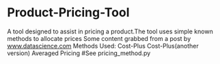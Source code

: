 # Product-Pricing-Tool
A tool designed to assist in pricing a product.The tool uses simple known methods to allocate prices
Some content grabbed from a post by www.datascience.com
Methods Used:
Cost-Plus
Cost-Plus(another version)
Averaged Pricing
#See pricing_method.py
